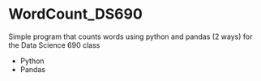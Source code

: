 # WordCount_DS690
Simple program that counts words using python and pandas (2 ways) for the Data Science 690 class
- Python
- Pandas
